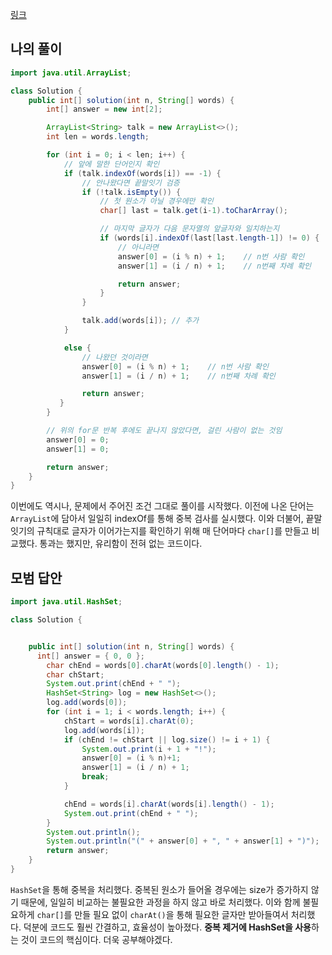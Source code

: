 [링크](https://programmers.co.kr/learn/courses/30/lessons/12981)

## 나의 풀이
```java
import java.util.ArrayList;

class Solution {
    public int[] solution(int n, String[] words) {
        int[] answer = new int[2];

        ArrayList<String> talk = new ArrayList<>();
        int len = words.length;

        for (int i = 0; i < len; i++) {
            // 앞에 말한 단어인지 확인
            if (talk.indexOf(words[i]) == -1) {
                // 안나왔다면 끝말잇기 검증
                if (!talk.isEmpty()) {
                    // 첫 원소가 아닐 경우에만 확인
                    char[] last = talk.get(i-1).toCharArray();

                    // 마지막 글자가 다음 문자열의 앞글자와 일치하는지
                    if (words[i].indexOf(last[last.length-1]) != 0) {
                        // 아니라면
                        answer[0] = (i % n) + 1;    // n번 사람 확인
                        answer[1] = (i / n) + 1;    // n번째 차례 확인

                        return answer;
                    }
                }

                talk.add(words[i]); // 추가
            }

            else {
                // 나왔던 것이라면
                answer[0] = (i % n) + 1;    // n번 사람 확인
                answer[1] = (i / n) + 1;    // n번째 차례 확인

                return answer;
           }
        }

        // 위의 for문 반복 후에도 끝나지 않았다면, 걸린 사람이 없는 것임
        answer[0] = 0;
        answer[1] = 0;

        return answer;
    }
}
```
이번에도 역시나, 문제에서 주어진 조건 그대로 풀이를 시작했다. 이전에 나온 단어는 `ArrayList`에 담아서 일일히 indexOf를 통해 중복 검사를 실시했다. 이와 더불어, 끝말잇기의 규칙대로 글자가 이어가는지를 확인하기 위해 매 단어마다 `char[]`를 만들고 비교했다. 통과는 했지만, 유리함이 전혀 없는 코드이다.

## 모범 답안
```java
import java.util.HashSet;

class Solution {


    public int[] solution(int n, String[] words) {
      int[] answer = { 0, 0 };
        char chEnd = words[0].charAt(words[0].length() - 1);
        char chStart;
        System.out.print(chEnd + " ");
        HashSet<String> log = new HashSet<>();
        log.add(words[0]);
        for (int i = 1; i < words.length; i++) {
            chStart = words[i].charAt(0);
            log.add(words[i]);
            if (chEnd != chStart || log.size() != i + 1) {
                System.out.print(i + 1 + "!");
                answer[0] = (i % n)+1;
                answer[1] = (i / n) + 1;
                break;
            }

            chEnd = words[i].charAt(words[i].length() - 1);
            System.out.print(chEnd + " ");
        }
        System.out.println();
        System.out.println("(" + answer[0] + ", " + answer[1] + ")");
        return answer;
    }
}
```
`HashSet`을 통해 중복을 처리했다. 중복된 원소가 들어올 경우에는 size가 증가하지 않기 때문에, 일일히 비교하는 불필요한 과정을 하지 않고 바로 처리했다. 이와 함께 불필요하게 `char[]`를 만들 필요 없이 `charAt()`을 통해 필요한 글자만 받아들여서 처리했다.
덕분에 코드도 훨씬 간결하고, 효율성이 높아졌다. **중복 제거에 HashSet을 사용**하는 것이 코드의 핵심이다. 더욱 공부해야겠다.
